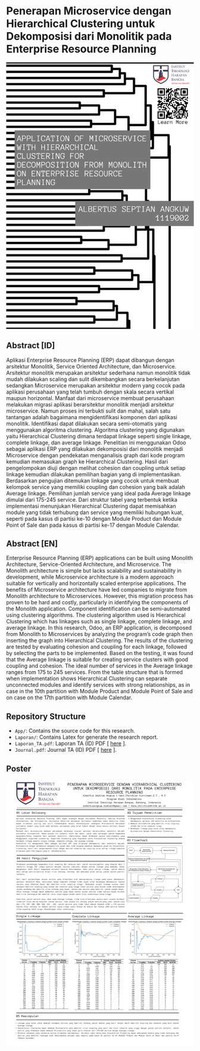#  Penerapan Microservice dengan Hierarchical Clustering untuk Dekomposisi dari Monolitik pada Enterprise Resource Planning

<img src="poster/2.png" alt="Poster Image" />


## Abstract [ID]
Aplikasi Enterprise Resource Planning (ERP) dapat dibangun dengan arsitektur Monolitik, Service Oriented Architecture, dan Microservice. Arsitektur monolitik merupakan arsitektur sederhana namun monolitik tidak mudah dilakukan scaling dan sulit dikembangkan secara berkelanjutan sedangkan Microservice merupakan arsitektur modern yang cocok pada aplikasi perusahaan yang telah tumbuh dengan skala secara vertikal maupun horizontal. Manfaat dari microservice membuat perusahaan melakukan migrasi aplikasi berarsitektur monolitik menjadi arsitektur microservice. Namun proses ini terbukti sulit dan mahal, salah satu tantangan adalah bagaimana mengidentifikasi komponen dari aplikasi monolitik. Identifikasi dapat dilakukan secara semi-otomatis yang menggunakan algoritma clustering. Algoritma clustering yang digunakan yaitu Hierarchical Clustering dimana terdapat linkage seperti single linkage, complete linkage, dan average linkage. Penelitian ini menggunakan Odoo sebagai aplikasi ERP yang dilakukan dekomposisi dari monolitik menjadi Microservice dengan pendekatan menganalisis graph dari kode program kemudian memasukan graph ke Hierarchical Clustering. Hasil dari pengelompokan diuji dengan melihat cohesion dan coupling untuk setiap linkage kemudian dilakukan pemilihan bagian yang di implementasikan. Berdasarkan pengujian ditemukan linkage yang cocok untuk membuat kelompok service yang memiliki coupling dan cohesion yang baik adalah Average linkage. Pemilihan jumlah service yang ideal pada Average linkage dimulai dari 175-245 service. Dari struktur tabel yang terbentuk ketika implementasi menunjukan Hierarchical Clustering dapat memisahkan module yang tidak terhubung dan service yang memiliki hubungan kuat, seperti pada kasus di partisi ke-10 dengan Module Product dan Module Point of Sale dan pada kasus di partisi ke-17 dengan Module Calendar.

## Abstract [EN]
Enterprise Resource Planning (ERP) applications can be built using Monolith Architecture, Service-Oriented Architecture, and Microservice. The Monolith architecture is simple but lacks scalability and sustainability in development, while Microservice architecture is a modern approach suitable for vertically and horizontally scaled enterprise applications. The benefits of Microservice architecture have led companies to migrate from Monolith architecture to Microservices. However, this migration process has proven to be hard and costly, particularly in identifying the components of the Monolith application. Component identification can be semi-automated using clustering algorithms. The clustering algorithm used is Hierarchical Clustering which has linkages such as single linkage, complete linkage, and average linkage. In this research, Odoo, an ERP application, is decomposed from Monolith to Microservices by analyzing the program’s code graph then inserting the graph into Hierarchical Clustering. The results of the clustering are tested by evaluating cohesion and coupling for each linkage, followed by selecting the parts to be implemented. Based on the testing, it was found that the Average linkage is suitable for creating service clusters with good coupling and cohesion. The ideal number of services in the Average linkage ranges from 175 to 245 services. From the table structure that is formed when implementation shows Hierarchical Clustering can separate unconnected modules and identify services with strong relationships, as in case in the 10th partition with Module Product and Module Point of Sale and on case on the 17th partition with Module Calendar.

## Repository Structure

- `App/`: Contains the source code for this research.
- `Laporan/`: Contains Latex for generate the research report.
- `Laporan_TA.pdf`: Laporan TA (ID) PDF [ [here](/Laporan/index.pdf) ].
- `Journal.pdf`: Journal TA (ID) PDF [ [here](/Laporan/journal.pdf) ].

## Poster
<img src="poster/1.png" alt="Poster Image" />

